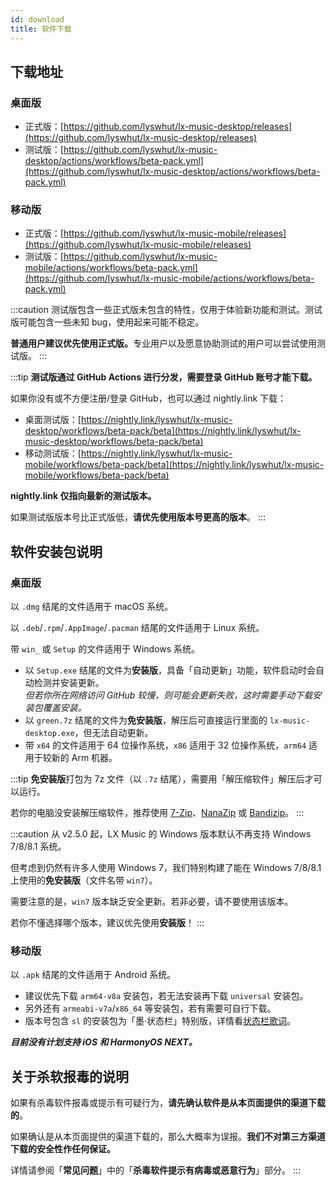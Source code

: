 ```yaml
---
id: download
title: 软件下载
---
```


## 下载地址

### 桌面版

- 正式版：[https://github.com/lyswhut/lx-music-desktop/releases](https://github.com/lyswhut/lx-music-desktop/releases)
- 测试版：[https://github.com/lyswhut/lx-music-desktop/actions/workflows/beta-pack.yml](https://github.com/lyswhut/lx-music-desktop/actions/workflows/beta-pack.yml)

### 移动版

- 正式版：[https://github.com/lyswhut/lx-music-mobile/releases](https://github.com/lyswhut/lx-music-mobile/releases)
- 测试版：[https://github.com/lyswhut/lx-music-mobile/actions/workflows/beta-pack.yml](https://github.com/lyswhut/lx-music-mobile/actions/workflows/beta-pack.yml)

:::caution
测试版包含一些正式版未包含的特性，仅用于体验新功能和测试。测试版可能包含一些未知 bug，使用起来可能不稳定。

<b>普通用户建议优先使用正式版。</b>专业用户以及愿意协助测试的用户可以尝试使用测试版。
:::

:::tip
**测试版通过 GitHub Actions 进行分发，需要登录 GitHub 账号才能下载。**

如果你没有或不方便注册/登录 GitHub，也可以通过 nightly.link 下载：

- 桌面测试版：[https://nightly.link/lyswhut/lx-music-desktop/workflows/beta-pack/beta](https://nightly.link/lyswhut/lx-music-desktop/workflows/beta-pack/beta)
- 移动测试版：[https://nightly.link/lyswhut/lx-music-mobile/workflows/beta-pack/beta](https://nightly.link/lyswhut/lx-music-mobile/workflows/beta-pack/beta)

**nightly.link 仅指向最新的测试版本。**

如果测试版版本号比正式版低，**请优先使用版本号更高的版本**。
:::

<!-- ## 网盘下载（推荐国内用户在网盘下载）

推荐国内用户使用此方式下载，软件发布更新时，此网盘的安装包会同步更新到最新版本。

[https://www.lanzoui.com/b0bf2cfa/](https://www.lanzoui.com/b0bf2cfa/) 

密码：`glqw`

:::tip
若链接无法打开请百度：蓝奏云链接打不开
::: -->

## 软件安装包说明

### 桌面版

以 `.dmg` 结尾的文件适用于 macOS 系统。

以 `.deb`/`.rpm`/`.AppImage`/`.pacman` 结尾的文件适用于 Linux 系统。

带 `win_` 或 `Setup` 的文件适用于 Windows 系统。

- 以 `Setup.exe` 结尾的文件为**安装版**，具备「自动更新」功能，软件启动时会自动检测并安装更新。  
  *但若你所在网络访问 GitHub 较慢，则可能会更新失败，这时需要手动下载安装包覆盖安装。*
- 以 `green.7z` 结尾的文件为**免安装版**，解压后可直接运行里面的 `lx-music-desktop.exe`，但无法自动更新。
- 带 `x64` 的文件适用于 64 位操作系统，`x86` 适用于 32 位操作系统，`arm64` 适用于较新的 Arm 机器。

:::tip
**免安装版**打包为 7z 文件（以 `.7z` 结尾），需要用「解压缩软件」解压后才可以运行。

若你的电脑没安装解压缩软件，推荐使用 [7-Zip](https://7-zip.org/)、[NanaZip](https://github.com/M2Team/NanaZip) 或 [Bandizip](https://www.bandisoft.com/bandizip/)。
:::

:::caution
从 v2.5.0 起，LX Music 的 Windows 版本默认不再支持 Windows 7/8/8.1 系统。

但考虑到仍然有许多人使用 Windows 7，我们特别构建了能在 Windows 7/8/8.1 上使用的**免安装版**（文件名带 `win7`）。

需要注意的是，`win7` 版本缺乏安全更新。若非必要，请不要使用该版本。

若你不懂选择哪个版本，建议优先使用**安装版**！
:::

### 移动版

以 `.apk` 结尾的文件适用于 Android 系统。

- 建议优先下载 `arm64-v8a` 安装包，若无法安装再下载 `universal` 安装包。
- 另外还有 `armeabi-v7a`/`x86_64` 等安装包，若有需要可自行下载。
- 版本号包含 `sl` 的安装包为「墨·状态栏」特别版，详情看[状态栏歌词](./mobile/statusbar-lyric)。

***目前没有计划支持 iOS 和 HarmonyOS NEXT。***

## 关于杀软报毒的说明

如果有杀毒软件报毒或提示有可疑行为，**请先确认软件是从本页面提供的渠道下载的**。

如果确认是从本页面提供的渠道下载的，那么大概率为误报。**我们不对第三方渠道下载的安全性作任何保证。**

详情请参阅「**常见问题**」中的「**杀毒软件提示有病毒或恶意行为**」部分。
:::